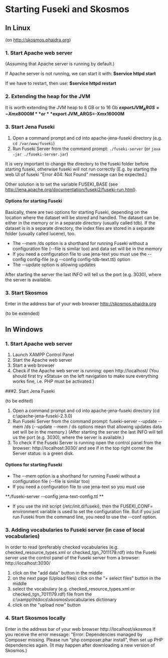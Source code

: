 # Starting Fuseki and  Skosmos

## In Linux 

(on http://skosmos.phaidra.org)

### 1. Start Apache web server

(Assuming that Apache server is running by default.)

If Apache server is not running, we can start it with: **$service httpd start**

If we have to restart, then use: **$service httpd restart**

### 2. Extending the heap for the JVM

It is worth extending the JVM heap to 8 GB or to 16 Gb
**$export JVM_ARGS=-Xmx8000M**
or 
**$export JVM_ARGS=-Xmx16000M**

### 3. Start Jena Fuseki

1. Open a command prompt and cd into apache-jena-fuseki directory (e.g. ```cd /var/www/fuseki```)
2. Run Fuseki Server from the command prompt: ```./fuseki-server``` (or ```java -jar ./fuseki-server.jar```)

It is very important to change the directory to the fuseki folder before starting fuseki, otherwise fuseki will not run correctly (E.g. by starting the web UI of fuseki "Error 404: Not Found" message can be expected.)  

Other solution is to set the variable FUSEKI_BASE (see http://jena.apache.org/documentation/fuseki2/fuseki-run.html).

#### Options for starting Fuseki

Basically, there are two options for starting Fuseki, depending on the location where the dataset will be stored and handled. The dataset can be either in the memory or in a separate directory (usually called tdb). If the dataset is in a separate directory, the index files are stored in a separate folder (usually called lucene), too. 

* The --mem /ds  option is a shorthand for running Fuseki without a configuration file (--file is similar too) and data set will be in the memory
* If you need a configuration file to use jena-text you must use the --config config-file (e.g --config config-tdb-text.ttl) option
* The --update option is allowing updates 

After starting the server the last INFO will tell us the port (e.g. 3030), where the server is available.

### 3. Start Skosmos
Enter in the address bar of your web browser http://skosmos.phaidra.org

(to be extended)

## In Windows

### 1. Start Apache web server

1. Launch XAMPP Control Panel
2. Start the Apache web server
3. Start a web browser
4. Check if the Apache web server is running: open http://localhost/
(You should first try »Status« on the left navigation to make sure everything works fine, i.e. PHP must be activated.)

###2. Start Jena Fuseki

(to be edited)

1. Open a command prompt and cd into apache-jena-fuseki directory (cd c:\apache-jena-fuseki-2.3.0)
2. Run Fuseki Server from the command prompt: fuseki-server --update --mem /ds
(--update --mem / ds options mean that allowing updates data set will be in the memory.)
(After starting the server the last INFO will tell us the port (e.g. 3030), where the server is available.)
3. To check if the Fuseki Server is running open the control panel from the browser: http://localhost:3030/ 
and see if in the top right corner the Server status: is a green disk.

#### Options for starting Fuseki

* The --mem option is a shorthand for running Fuseki without a configuration file (--file is similar too)
*  If you need a configuration file to use jena-text so you must use

  **./fuseki-server --config jena-text-config.ttl **

* If you use the init script (/etc/init.d/fuseki), then the FUSEKI_CONF= environment variable is used to set the configuration file. But if you just run Fuseki from the command line, you need to use the --conf option. 

### 3. Adding vocabularies to Fuseki server (in case of local vocabularies)

In order to read (preferably checked vocabularies (e.g. checked_resource_types.xml or checked_tgn_7011179.rdf) into the Fuseki server use the control panel of the Fuseki server from a browser: http://localhost:3030/

1. click on the "add data" button in the middle
2. on the next page (Upload files) click on the "+ select files" button in the middle
3. select the vocabulary (e.g. checked_resource_types.xml or checked_tgn_7011179.rdf) file from the c:\xampp\htdocs\skosmos\vocabularies dictionary
4. click on the "upload now" button

### 4. Start Skosmos locally
Enter in the address bar of your web browser http://localhost/skosmos
If you receive the error message: "Error: Dependencies managed by Composer missing. Please run "php composer.phar install", then set up PHP dependencies again. (It may happen after downloading a new version of Skosmos.)



